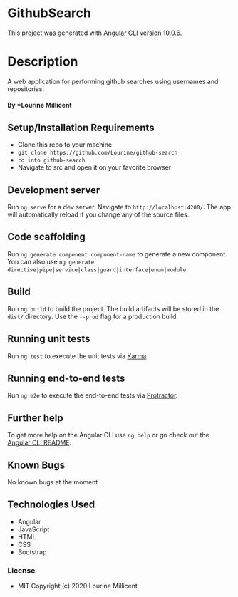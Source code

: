 # GithubSearch
This project was generated with [Angular CLI](https://github.com/angular/angular-cli) version 10.0.6.
# Description
A web application for performing github searches using usernames and repositories.
#### By *Lourine Millicent

## Setup/Installation Requirements
* Clone this repo to your machine
* `git clone https://github.com/Lourine/github-search`
* `cd into github-search`
* Navigate to src  and open it on your favorite browser

## Development server

Run `ng serve` for a dev server. Navigate to `http://localhost:4200/`. The app will automatically reload if you change any of the source files.

## Code scaffolding

Run `ng generate component component-name` to generate a new component. You can also use `ng generate directive|pipe|service|class|guard|interface|enum|module`.

## Build

Run `ng build` to build the project. The build artifacts will be stored in the `dist/` directory. Use the `--prod` flag for a production build.

## Running unit tests

Run `ng test` to execute the unit tests via [Karma](https://karma-runner.github.io).

## Running end-to-end tests

Run `ng e2e` to execute the end-to-end tests via [Protractor](http://www.protractortest.org/).

## Further help

To get more help on the Angular CLI use `ng help` or go check out the [Angular CLI README](https://github.com/angular/angular-cli/blob/master/README.md).
## Known Bugs
No known bugs at the moment

## Technologies Used
* Angular
* JavaScript
* HTML
* CSS
* Bootstrap


### License
* MIT
Copyright (c) 2020 Lourine Millicent